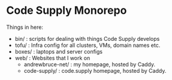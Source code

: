 # Code Supply Monorepo

Things in here:

- bin/ : scripts for dealing with things Code Supply develops
- tofu/ : Infra config for all clusters, VMs, domain names etc.
- boxes/ : laptops and server configs
- web/ : Websites that I work on
  - andrewbruce-net/ : my homepage, hosted by Caddy.
  - code-supply/ : code.supply homepage, hosted by Caddy.
